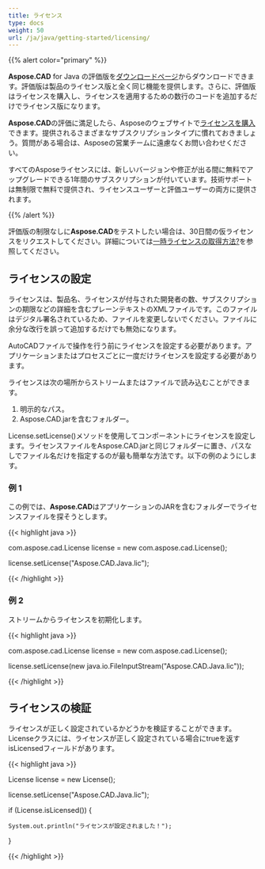 ```yaml
---
title: ライセンス
type: docs
weight: 50
url: /ja/java/getting-started/licensing/
---
```


{{% alert color="primary" %}}

**Aspose.CAD** for Java の評価版を[ダウンロードページ](https://releases.aspose.com/java/repo/com/aspose/aspose-cad/)からダウンロードできます。評価版は製品のライセンス版と全く同じ機能を提供します。さらに、評価版はライセンスを購入し、ライセンスを適用するための数行のコードを追加するだけでライセンス版になります。

**Aspose.CAD**の評価に満足したら、Asposeのウェブサイトで[ライセンスを購入](https://purchase.aspose.com/buy)できます。提供されるさまざまなサブスクリプションタイプに慣れておきましょう。質問がある場合は、Asposeの営業チームに遠慮なくお問い合わせください。

すべてのAsposeライセンスには、新しいバージョンや修正が出る間に無料でアップグレードできる1年間のサブスクリプションが付いています。技術サポートは無制限で無料で提供され、ライセンスユーザーと評価ユーザーの両方に提供されます。

{{% /alert %}}

評価版の制限なしに**Aspose.CAD**をテストしたい場合は、30日間の仮ライセンスをリクエストしてください。詳細については[一時ライセンスの取得方法?](https://purchase.aspose.com/temporary-license)を参照してください。

## **ライセンスの設定**

ライセンスは、製品名、ライセンスが付与された開発者の数、サブスクリプションの期限などの詳細を含むプレーンテキストのXMLファイルです。このファイルはデジタル署名されているため、ファイルを変更しないでください。ファイルに余分な改行を誤って追加するだけでも無効になります。

AutoCADファイルで操作を行う前にライセンスを設定する必要があります。アプリケーションまたはプロセスごとに一度だけライセンスを設定する必要があります。

ライセンスは次の場所からストリームまたはファイルで読み込むことができます。

1. 明示的なパス。
1. Aspose.CAD.jarを含むフォルダー。

License.setLicense()メソッドを使用してコンポーネントにライセンスを設定します。ライセンスファイルをAspose.CAD.jarと同じフォルダーに置き、パスなしでファイル名だけを指定するのが最も簡単な方法です。以下の例のようにします。

### **例 1**

この例では、**Aspose.CAD**はアプリケーションのJARを含むフォルダーでライセンスファイルを探そうとします。

{{< highlight java >}}

com.aspose.cad.License license = new com.aspose.cad.License();

license.setLicense("Aspose.CAD.Java.lic");

{{< /highlight >}}

### **例 2**

ストリームからライセンスを初期化します。

{{< highlight java >}}

com.aspose.cad.License license = new com.aspose.cad.License();

license.setLicense(new java.io.FileInputStream("Aspose.CAD.Java.lic"));

{{< /highlight >}}

## **ライセンスの検証**

ライセンスが正しく設定されているかどうかを検証することができます。Licenseクラスには、ライセンスが正しく設定されている場合にtrueを返すisLicensedフィールドがあります。

{{< highlight java >}}

License license = new License();

license.setLicense("Aspose.CAD.Java.lic");

if (License.isLicensed()) {

    System.out.println("ライセンスが設定されました！");

}

{{< /highlight >}}

